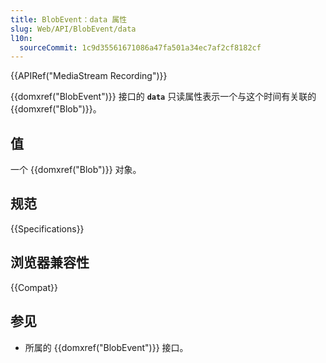 ```yaml
---
title: BlobEvent：data 属性
slug: Web/API/BlobEvent/data
l10n:
  sourceCommit: 1c9d35561671086a47fa501a34ec7af2cf8182cf
---
```


{{APIRef("MediaStream Recording")}}

{{domxref("BlobEvent")}} 接口的 **`data`** 只读属性表示一个与这个时间有关联的 {{domxref("Blob")}}。

## 值

一个 {{domxref("Blob")}} 对象。

## 规范

{{Specifications}}

## 浏览器兼容性

{{Compat}}

## 参见

- 所属的 {{domxref("BlobEvent")}} 接口。
